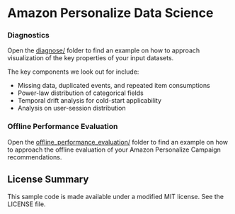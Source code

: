 # Amazon Personalize Data Science

### Diagnostics

Open the [diagnose/](diagnose/) folder to find an example on how to approach visualization of the key properties of your input datasets.

The key components we look out for include:
- Missing data, duplicated events, and repeated item consumptions
- Power-law distribution of categorical fields
- Temporal drift analysis for cold-start applicability
- Analysis on user-session distribution

### Offline Performance Evaluation

Open the [offline_performance_evaluation/](offline_performance_evaluation/) folder to find an example on how to approach the offline evaluation of your Amazon Personalize Campaign recommendations.

## License Summary

This sample code is made available under a modified MIT license. See the LICENSE file.
